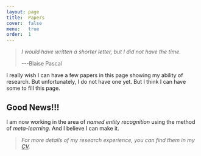 ```yaml
---
layout: page
title:  Papers
cover:  false
menu:   true
order:  1
---
```


> _I would have written a shorter letter, but I did not have the time._
>
> ---Blaise Pascal

I really wish I can have a few papers in this page showing my ability 
of research. But unfortunately, I do not have one yet. But I think I 
can have some to fill this page. 

## Good News!!!
I am now working in the area of _named entity recognition_ using the 
method of _meta-learning_. And I believe I can make it.


> _For more details of my research experience, you can find them in my [CV](cv.md)._


